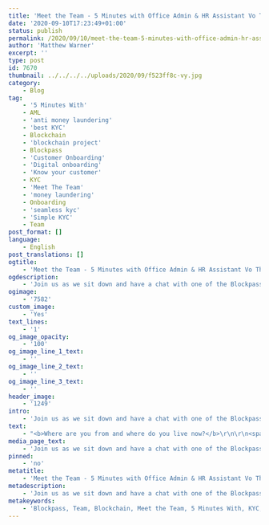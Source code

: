 ```yaml
---
title: 'Meet the Team - 5 Minutes with Office Admin & HR Assistant Vo Thi Thanh Vy'
date: '2020-09-10T17:23:49+01:00'
status: publish
permalink: /2020/09/10/meet-the-team-5-minutes-with-office-admin-hr-assistant-vo-thi-thanh-vy
author: 'Matthew Warner'
excerpt: ''
type: post
id: 7670
thumbnail: ../../../../uploads/2020/09/f523ff8c-vy.jpg
category:
    - Blog
tag:
    - '5 Minutes With'
    - AML
    - 'anti money laundering'
    - 'best KYC'
    - Blockchain
    - 'blockchain project'
    - Blockpass
    - 'Customer Onboarding'
    - 'Digital onboarding'
    - 'Know your customer'
    - KYC
    - 'Meet The Team'
    - 'money laundering'
    - Onboarding
    - 'seamless kyc'
    - 'Simple KYC'
    - Team
post_format: []
language:
    - English
post_translations: []
ogtitle:
    - 'Meet the Team - 5 Minutes with Office Admin & HR Assistant Vo Thi Thanh Vy'
ogdescription:
    - 'Join us as we sit down and have a chat with one of the Blockpass team to find out about them, their work, and their thoughts on blockchain technology. '
ogimage:
    - '7582'
custom_image:
    - 'Yes'
text_lines:
    - '1'
og_image_opacity:
    - '100'
og_image_line_1_text:
    - ''
og_image_line_2_text:
    - ''
og_image_line_3_text:
    - ''
header_image:
    - '1249'
intro:
    - 'Join us as we sit down and have a chat with one of the Blockpass team to find out about them, their work, and their thoughts on blockchain technology. '
text:
    - "<b>Where are you from and where do you live now?</b>\r\n\r\n<span style=\"font-weight: 400;\">I’m from Vietnam and I live in HCM City</span>\r\n\r\n&nbsp;\r\n\r\n<b>What is your work background and how did you first get involved in Blockpass?</b>\r\n\r\n<span style=\"font-weight: 400;\">I have over 3 years experience as an Admin cum Receptionist with a history of working in a variety of industries. My work has involved a lot of communications, event management and administration. I graduated from Ho Chi Minh University of Technology where I studied Foreign Linguistics focused on Business English - Tourism. I joined Blockpass at the beginning of October 2019.</span>\r\n\r\n&nbsp;\r\n\r\n<b>What is your role at Blockpass and what does a typical day look like?</b>\r\n\r\n<span style=\"font-weight: 400;\">At Blockpass, I work as an Office Admin &amp; HR Assistant, I report to Cynthia and support Thomas with paperwork and consultancy for 3rd parties.\_</span>\r\n\r\n&nbsp;\r\n\r\n<b>What is something you’ve been proud of whilst working at Blockpass?</b><b>\r\n</b><b>\r\n</b><span style=\"font-weight: 400;\">I am proud of being a part of an international corporation and being able to make use of my English. Meanwhile, I’m also proud of myself for working and studying more about the legal and documentation side to my administration role.</span>\r\n\r\n&nbsp;\r\n\r\n<b>What do you think blockchain or crypto’s biggest potential is?</b>\r\n\r\n<span style=\"font-weight: 400;\">Since I am not a technology expert and blockchain is a fairly new technology, I cannot go in details as to my personal favorite blockchain related benefits. However, from my current knowledge, I am excited to know that blockchain technology helps create a transparent environment for every stakeholder involved in the system, as well as privilege and security that can be spread amongst all the users.</span>\r\n\r\n&nbsp;\r\n\r\n<b>Where do you see the industry headed over the next 5 years?</b>\r\n\r\n<span style=\"font-weight: 400;\">I believe that with the rapid development of technology, within the next 5 years, blockchain will not only become the standard of data integration in business operations, but it will also connect and be further integrated and implemented with other technologies such as Internet of Things, Cloud Computing and Big Data, to improve the quality of life and efficiency for any business or corporation.</span>\r\n\r\n&nbsp;\r\n\r\n<b>Which hobby or activity are you particularly enjoying at the moment and why?</b>\r\n\r\n<span style=\"font-weight: 400;\">The hobbies/activities I am particularly enjoying at the moment are travelling and going to the gym.</span>\r\n\r\n&nbsp;\r\n\r\n<b>If you could spend a day with anyone, real or fictional, who would it be and why?</b>\r\n\r\n<span style=\"font-weight: 400;\">If I could spend an hour with anyone from history, I would like to meet with either Leonardo Da Vinci or Nikola Tesla. The reason is that they were extraordinary people in their own time, with ideas and inventions that proved so important over time. If I could meet them, I would love to hear their opinions and their expectations for the future compared to the reality of 2020. I would tell them of the technology we now have and how the world has changed up to the year of 2020. Last but not least, knowing the current reality of 2020, it would be interesting to hear their predictions for the year 2050.</span>"
media_page_text:
    - 'Join us as we sit down and have a chat with one of the Blockpass team to find out about them, their work, and their thoughts on blockchain technology. '
pinned:
    - 'no'
metatitle:
    - 'Meet the Team - 5 Minutes with Office Admin & HR Assistant Vo Thi Thanh Vy'
metadescription:
    - 'Join us as we sit down and have a chat with one of the Blockpass team to find out about them, their work, and their thoughts on blockchain technology. '
metakeywords:
    - 'Blockpass, Team, Blockchain, Meet the Team, 5 Minutes With, KYC, Know your customer, AML, anti money laundering, money laundering, blockchain, blockchain project, best kyc, seamless kyc, simple kyc, customer onboarding, digital onboarding, onboarding'
---
```

<!DOCTYPE html PUBLIC "-//W3C//DTD HTML 4.0 Transitional//EN" "http://www.w3.org/TR/REC-html40/loose.dtd">
<?xml encoding="UTF-8">
